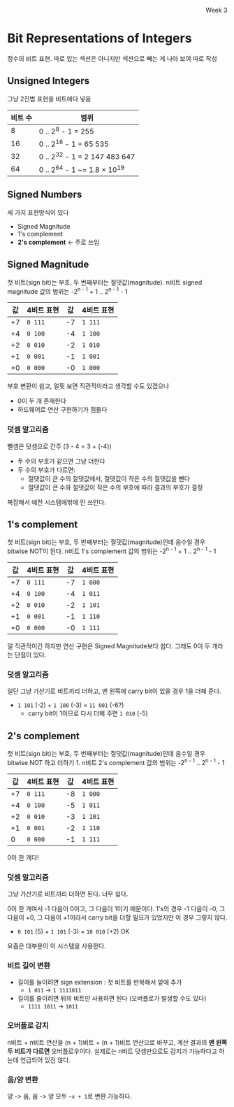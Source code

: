 <p align=right>Week 3</p>

# Bit Representations of Integers
정수의 비트 표현. 따로 있는 섹션은 아니지만 섹션으로 빼는 게 나아 보여 따로 작성

## Unsigned Integers
그냥 2진법 표현을 비트에다 넣음

| 비트 수 | 범위 |
| ------ | --- |
| 8 | 0 .. 2<sup>8</sup> - 1 = 255 |
| 16 | 0 .. 2<sup>16</sup> - 1 = 65 535 |
| 32 | 0 .. 2<sup>32</sup> - 1 = 2 147 483 647 |
| 64 | 0 .. 2<sup>64</sup> - 1 ~= 1.8 × 10<sup>19 |

## Signed Numbers
세 가지 표현방식이 있다
* Signed Magnitude
* 1's complement
* **2's complement** <- 주로 쓰임

## Signed Magnitude
첫 비트(sign bit)는 부호, 두 번째부터는 절댓값(magnitude). n비트 signed magnitude 값의 범위는 -2<sup>n - 1</sup> + 1 .. 2<sup>n - 1</sup> - 1

| 값 | 4비트 표현 | 값 | 4비트 표현 |
| -- | -------- | -- | -------- |
| +7 | `0 111` | -7 | `1 111` |
| +4 | `0 100` | -4 | `1 100` |
| +2 | `0 010` | -2 | `1 010` |
| +1 | `0 001` | -1 | `1 001` |
| +0 | `0 000` | -0 | `1 000` |

부호 변환이 쉽고, 얼핏 보면 직관적이라고 생각할 수도 있겠으나
* 0이 두 개 존재한다
* 하드웨어로 연산 구현하기가 힘들다

### 덧셈 알고리즘
뺄셈은 덧셈으로 간주 (3 - 4 = 3 + (-4))

* 두 수의 부호가 같으면 그냥 더한다
* 두 수의 부호가 다르면:
  * 절댓값이 큰 수의 절댓값에서, 절댓값이 작은 수의 절댓값을 뺀다
  * 절댓값이 큰 수와 절댓값이 작은 수의 부호에 따라 결과의 부호가 결정

복잡해서 예전 시스템에밖에 안 쓰인다.

## 1's complement
첫 비트(sign bit)는 부호, 두 번째부터는 절댓값(magnitude)인데 음수일 경우 bitwise NOT이 된다.
n비트 1's complement 값의 범위는 -2<sup>n - 1</sup> + 1 .. 2<sup>n - 1</sup> - 1

| 값 | 4비트 표현 | 값 | 4비트 표현 |
| -- | -------- | -- | -------- |
| +7 | `0 111` | -7 | `1 000` |
| +4 | `0 100` | -4 | `1 011` |
| +2 | `0 010` | -2 | `1 101` |
| +1 | `0 001` | -1 | `1 110` |
| +0 | `0 000` | -0 | `1 111` |

덜 직관적이긴 하지만 연산 구현은 Signed Magnitude보다 쉽다. 그래도 0이 두 개라는 단점이 있다.

### 덧셈 알고리즘
일단 그냥 가산기로 비트끼리 더하고, 맨 왼쪽에 carry bit이 있을 경우 1을 더해 준다. 

* `1 101` (-2) + `1 100` (-3) = `11 001` (-6?)
  * carry bit이 1이므로 다시 더해 주면 `1 010` (-5)
  
## 2's complement
첫 비트(sign bit)는 부호, 두 번째부터는 절댓값(magnitude)인데 음수일 경우 bitwise NOT 하고 더하기 1.
n비트 2's complement 값의 범위는 -2<sup>n - 1</sup> .. 2<sup>n - 1</sup> - 1


| 값 | 4비트 표현 | 값 | 4비트 표현 |
| -- | -------- | -- | -------- |
| +7 | `0 111` | -8 | `1 000` |
| +4 | `0 100` | -5 | `1 011` |
| +2 | `0 010` | -3 | `1 101` |
| +1 | `0 001` | -2 | `1 110` |
| 0 | `0 000` | -1 | `1 111` |

0이 한 개다!

### 덧셈 알고리즘
그냥 가산기로 비트끼리 더하면 된다. 너무 쉽다.

0이 한 개여서 -1 다음이 0이고, 그 다음이 1이기 때문이다. 1's의 경우 -1 다음이 -0, 그 다음이 +0, 그 다음이 +1이라서 carry bit을 더할 필요가
있었지만 이 경우 그렇지 않다.

* `0 101` (5) + `1 101` (-3) = `10 010` (+2) OK

요즘은 대부분이 이 시스템을 사용한다.

### 비트 길이 변환
* 길이를 늘이려면 sign extension : 첫 비트를 반복해서 앞에 추가
  * `1 011` -> `1 1111011`
* 길이를 줄이려면 뒤의 비트만 사용하면 된다 (오버플로가 발생할 수도 있다)
  * `1111 1011` -> `1011`

### 오버플로 감지
n비트 + n비트 연산을 (n + 1)비트 + (n + 1)비트 연산으로 바꾸고, 계산 결과의 **맨 왼쪽 두 비트가 다르면** 오버플로우이다.
실제로는 n비트 덧셈만으로도 감지가 가능하다고 하는데 언급되어 있진 않다.

### 음/양 변환
양 -> 음, 음 -> 양 모두 `~x + 1`로 변환 가능하다.

